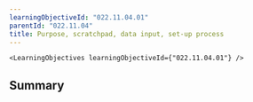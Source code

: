 ```yaml
---
learningObjectiveId: "022.11.04.01"
parentId: "022.11.04"
title: Purpose, scratchpad, data input, set-up process
---
```


```tsx eval
<LearningObjectives learningObjectiveId={"022.11.04.01"} />
```

## Summary
